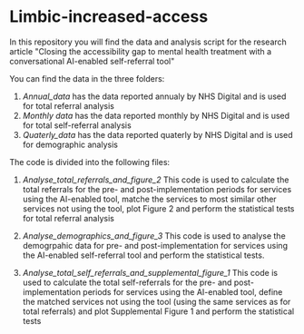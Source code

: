 # Limbic-increased-access
In this repository you will find the data and analysis script for the research article "Closing the accessibility gap to mental health treatment with a conversational AI-enabled self-referral tool"


You can find the data in the three folders:
1. _Annual_data_ has the data reported annualy by NHS Digital and is used for total referral analysis
2. _Monthly data_ has the data reported monthly by NHS Digital and is used for total self-referral analysis
3. _Quaterly_data_ has the data reported quaterly by NHS Digital and is used for demographic analysis


The code is divided into the following files:

1. _Analyse_total_referrals_and_figure_2_
This code is used to calculate the total referrals for the pre- and post-implementation periods for services using the AI-enabled tool, matche the services to most similar other services not using the tool, plot Figure 2 and perform the statistical tests for total referral analysis

2. _Analyse_demographics_and_figure_3_
This code is used to analyse the demogrpahic data for pre- and post-implementation for services using the AI-enabled self-referral tool and perform the statistical tests.

3. _Analyse_total_self_referrals_and_supplemental_figure_1_
This code is used to calculate the total self-referrals for the pre- and post-implementation periods for services using the AI-enabled tool, define the matched services not using the tool (using the same services as for total referrals) and plot Supplemental Figure 1 and perform the statistical tests


 
 
